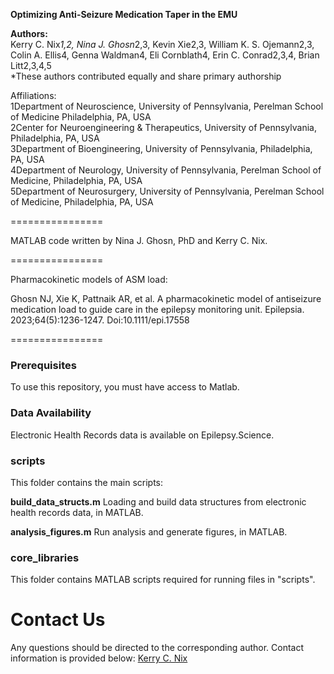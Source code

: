 **Optimizing Anti-Seizure Medication Taper in the EMU**  
  
**Authors:**  
Kerry C. Nix*1,2, Nina J. Ghosn*2,3, Kevin Xie2,3, William K. S. Ojemann2,3, Colin A. Ellis4, Genna Waldman4, Eli Cornblath4, Erin C. Conrad2,3,4, Brian Litt2,3,4,5  
*These authors contributed equally and share primary authorship

Affiliations:  
1Department of Neuroscience, University of Pennsylvania, Perelman School of Medicine Philadelphia, PA, USA  
2Center for Neuroengineering & Therapeutics, University of Pennsylvania, Philadelphia, PA, USA  
3Department of Bioengineering, University of Pennsylvania, Philadelphia, PA, USA  
4Department of Neurology, University of Pennsylvania, Perelman School of Medicine, Philadelphia, PA, USA  
5Department of Neurosurgery, University of Pennsylvania, Perelman School of Medicine, Philadelphia, PA, USA  

================

MATLAB code written by Nina J. Ghosn, PhD and Kerry C. Nix.

================

Pharmacokinetic models of ASM load:

Ghosn NJ, Xie K, Pattnaik AR, et al. A pharmacokinetic model of antiseizure medication load to guide care in the epilepsy monitoring unit. Epilepsia. 2023;64(5):1236-1247. Doi:10.1111/epi.17558

================
### Prerequisites

[](https://github.com/kerry-nix/EMU_ASM_Taper#prerequisites)

To use this repository, you must have access to Matlab.

### Data Availability

[](https://github.com/kerry-nix/EMU_ASM_Taper#data-availability)

Electronic Health Records data is available on Epilepsy.Science.

### scripts

[](https://github.com/kerry-nix/EMU_ASM_Taper#scripts)

This folder contains the main scripts: 

**build_data_structs.m** Loading and build data structures from electronic health records data, in MATLAB.  
  
**analysis_figures.m** Run analysis and generate figures, in MATLAB.

### core_libraries

[](https://github.com/kerry-nix/EMU_ASM_Taper#core_libraries)

This folder contains MATLAB scripts required for running files in "scripts".

# Contact Us

[](https://github.com/kerry-nix/EMU_ASM_Taper#contact-us)

Any questions should be directed to the corresponding author. Contact information is provided below:
[Kerry C. Nix](mailto:kerrynix@pennmedicine.upenn.edu)
